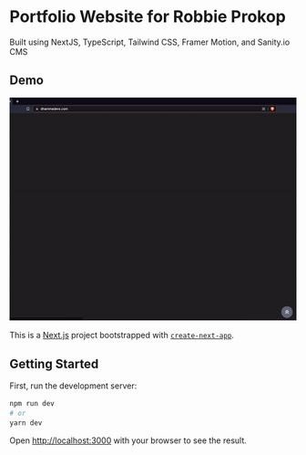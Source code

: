 <h1>Portfolio Website for Robbie Prokop</h1>
<p>Built using NextJS, TypeScript, Tailwind CSS, Framer Motion, and Sanity.io CMS</p>

## Demo

![](https://github.com/RobbieProkop/portfolio/blob/master/asset/images/portfolio-gif.gif)

This is a [Next.js](https://nextjs.org/) project bootstrapped with [`create-next-app`](https://github.com/vercel/next.js/tree/canary/packages/create-next-app).

## Getting Started

First, run the development server:

```bash
npm run dev
# or
yarn dev
```

Open [http://localhost:3000](http://localhost:3000) with your browser to see the result.
